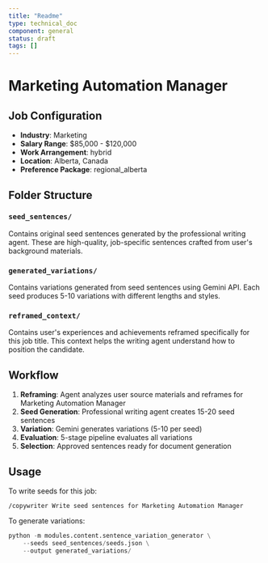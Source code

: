 ```yaml
---
title: "Readme"
type: technical_doc
component: general
status: draft
tags: []
---
```


# Marketing Automation Manager

## Job Configuration

- **Industry**: Marketing
- **Salary Range**: $85,000 - $120,000
- **Work Arrangement**: hybrid
- **Location**: Alberta, Canada
- **Preference Package**: regional_alberta

## Folder Structure

### `seed_sentences/`
Contains original seed sentences generated by the professional writing agent.
These are high-quality, job-specific sentences crafted from user's background materials.

### `generated_variations/`
Contains variations generated from seed sentences using Gemini API.
Each seed produces 5-10 variations with different lengths and styles.

### `reframed_context/`
Contains user's experiences and achievements reframed specifically for this job title.
This context helps the writing agent understand how to position the candidate.

## Workflow

1. **Reframing**: Agent analyzes user source materials and reframes for Marketing Automation Manager
2. **Seed Generation**: Professional writing agent creates 15-20 seed sentences
3. **Variation**: Gemini generates variations (5-10 per seed)
4. **Evaluation**: 5-stage pipeline evaluates all variations
5. **Selection**: Approved sentences ready for document generation

## Usage

To write seeds for this job:
```
/copywriter Write seed sentences for Marketing Automation Manager
```

To generate variations:
```python
python -m modules.content.sentence_variation_generator \
    --seeds seed_sentences/seeds.json \
    --output generated_variations/
```
